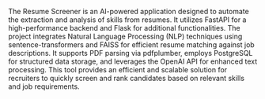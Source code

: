 The Resume Screener is an AI-powered application designed to automate the extraction and analysis of skills from resumes. It utilizes FastAPI for a high-performance backend and Flask for additional functionalities. The project integrates Natural Language Processing (NLP) techniques using sentence-transformers and FAISS for efficient resume matching against job descriptions. It supports PDF parsing via pdfplumber, employs PostgreSQL for structured data storage, and leverages the OpenAI API for enhanced text processing. This tool provides an efficient and scalable solution for recruiters to quickly screen and rank candidates based on relevant skills and job requirements.
